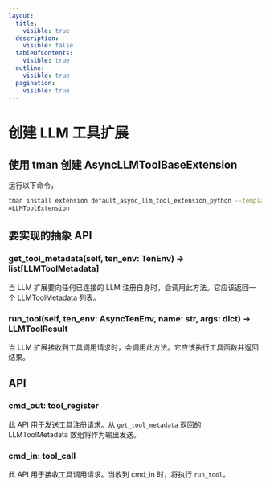 ```yaml
---
layout:
  title:
    visible: true
  description:
    visible: false
  tableOfContents:
    visible: true
  outline:
    visible: true
  pagination:
    visible: true
---
```


# 创建 LLM 工具扩展

## 使用 tman 创建 AsyncLLMToolBaseExtension

运行以下命令，

```bash
tman install extension default_async_llm_tool_extension_python --template-mode --template-data package_name=llm_tool_extension --template-data class_name_prefix
=LLMToolExtension
```

## 要实现的抽象 API

### get_tool_metadata(self, ten_env: TenEnv) -> list[LLMToolMetadata]

当 LLM 扩展要向任何已连接的 LLM 注册自身时，会调用此方法。它应该返回一个 LLMToolMetadata 列表。

### run_tool(self, ten_env: AsyncTenEnv, name: str, args: dict) -> LLMToolResult

当 LLM 扩展接收到工具调用请求时，会调用此方法。它应该执行工具函数并返回结果。

## API

### cmd_out: tool_register

此 API 用于发送工具注册请求。从 `get_tool_metadata` 返回的 LLMToolMetadata 数组将作为输出发送。

### cmd_in: tool_call

此 API 用于接收工具调用请求。当收到 cmd_in 时，将执行 `run_tool`。
